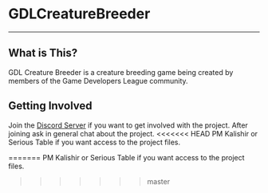 # GDLCreatureBreeder

--------------------

## What is This?

GDL Creature Breeder is a creature breeding game being created by members of the Game Developers League community.

## Getting Involved

Join the <a href="https://discord.gg/0TYNJfCU4De7YIk8">Discord Server</a> if you want to get involved with the project.
After joining ask in general chat about the project.
<<<<<<< HEAD
PM Kalishir or Serious Table if you want access to the project files.

=======
PM Kalishir or Serious Table if you want access to the project files.
>>>>>>> master
